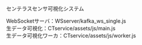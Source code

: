 センテラスセンサ可視化システム

WebSocketサーバ：WSserver/kafka\_ws\_single.js  
生データ可視化：CTservice/assets/js/main.js  
生データ可視化ワーカ：CTservice/assets/js/worker.js  
